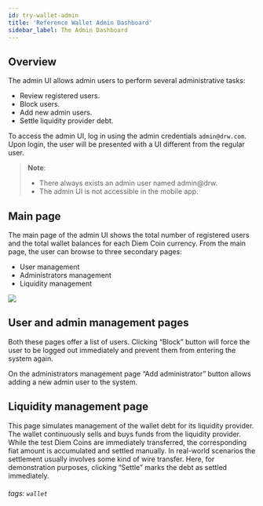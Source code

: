 ```yaml
---
id: try-wallet-admin
title: 'Reference Wallet Admin Dashboard'
sidebar_label: The Admin Dashboard
---
```


## Overview

The admin UI allows admin users to perform several administrative tasks:

*   Review registered users.
*   Block users.
*   Add new admin users.
*   Settle liquidity provider debt.

To access the admin UI, log in using the admin credentials `admin@drw.com`. Upon login, the user will be presented with a UI different from the regular user.


> **Note**:
> - There always exists an admin user named admin@drw.
> - The admin UI is not accessible in the mobile app.

## Main page

The main page of the admin UI shows the total number of registered users and the total wallet balances for each Diem Coin currency. From the main page, the user can browse to three secondary pages:

*   User management
*   Administrators management
*   Liquidity management

![](/img/docs/admin-dash.png)


## User and admin management pages

Both these pages offer a list of users. Clicking “Block” button will force the user to be logged out immediately and prevent them from entering the system again.

On the administrators management page “Add administrator” button allows adding a new admin user to the system.


## Liquidity management page

This page simulates management of the wallet debt for its liquidity provider. The wallet continuously sells and buys funds from the liquidity provider. While the test Diem Coins are immediately transferred, the corresponding fiat amount is accumulated and settled manually. In real-world scenarios the settlement usually involves some kind of wire transfer. Here, for demonstration purposes, clicking “Settle” marks the debt as settled immediately.

###### tags: `wallet`
